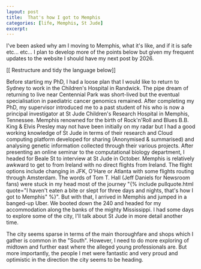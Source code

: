 ```yaml
---
layout: post
title:  That's how I got to Memphis
categories: [life, Memphis, St Jude]
excerpt: 
---
```


I've been asked why am I moving to Memphis, what it's like, and if it is safe etc... etc... I plan to develop more of the points below but given my frequent updates to the website I should have my next post by 2026.

[[ Restructure and tidy the language below]]

Before starting my PhD, I had a loose plan that I would like to return to Sydney to work in the Children's Hospital in Randwick. The pipe dream of returning to live near Centennial Park was short-lived but the eventual specialisation in paediatric cancer genomics remained. After completing my PhD, my supervisor introduced me to a past student of his who is now a principal investigator at St Jude Children's Research Hospital in Memphis, Tennessee. Memphis renowned for the birth of Rock'n'Roll and Blues B.B. King & Elvis Presley may not have been initially on my radar but I had a good working knowledge of St Jude in terms of their research and Cloud computing platform developed for sharing (Anonymised & summarised) and analysing genetic information collected through their various projects. After presenting an online seminar to the computational biology department, I headed for Beale St to interview at St Jude in October. Memphis is relatively awkward to get to from Ireland with no direct flights from Ireland. The flight options include changing in JFK, O'Hare or Atlanta with some flights routing through Amsterdam. The words of Tom T. Hall (Jeff Daniels for Newsroom fans) were stuck in my head most of the journey "{% include pullquote.html quote="I haven't eaten a bite or slept for three days and nights, that's how I got to Memphis" %}". But with that, I arrived in Memphis and jumped in a banged-up Uber. We booted down the 240 and headed for my accommodation along the banks of the mighty Mississippi. I had some days to explore some of the city, I'll talk about St Jude in more detail another time. 

The city seems sparse in terms of the main thoroughfare and shops which I gather is common in the "South". However, I need to do more exploring of midtown and further east where the alleged young professionals are. But more importantly, the people I met were fantastic and very proud and optimistic in the direction the city seems to be heading. 
